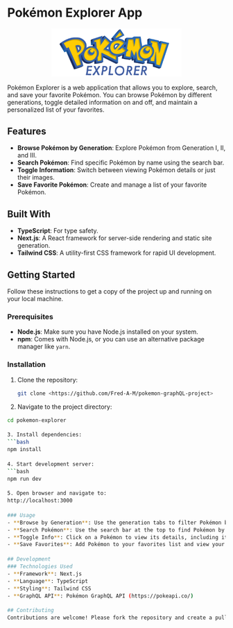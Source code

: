 # Pokémon Explorer App

<p align="center">
  <img src="/public/PELogo.png" width="300">
</p>

Pokémon Explorer is a web application that allows you to explore, search, and save your favorite Pokémon. You can browse Pokémon by different generations, toggle detailed information on and off, and maintain a personalized list of your favorites.

## Features

- **Browse Pokémon by Generation**: Explore Pokémon from Generation I, II, and III.
- **Search Pokémon**: Find specific Pokémon by name using the search bar.
- **Toggle Information**: Switch between viewing Pokémon details or just their images.
- **Save Favorite Pokémon**: Create and manage a list of your favorite Pokémon.

## Built With

- **TypeScript**: For type safety.
- **Next.js**: A React framework for server-side rendering and static site generation.
- **Tailwind CSS**: A utility-first CSS framework for rapid UI development.

## Getting Started

Follow these instructions to get a copy of the project up and running on your local machine.

### Prerequisites

- **Node.js**: Make sure you have Node.js installed on your system.
- **npm**: Comes with Node.js, or you can use an alternative package manager like `yarn`.

### Installation

1. Clone the repository:
   ```bash
   git clone <https://github.com/Fred-A-M/pokemon-graphQL-project>

2. Navigate to the project directory:
  ```bash
  cd pokemon-explorer

3. Install dependencies:
  ```bash
  npm install

4. Start development server:
  ```bash
  npm run dev

5. Open browser and navigate to:
  http://localhost:3000

### Usage
- **Browse by Generation**: Use the generation tabs to filter Pokémon by Generation I, II, or III.
- **Search Pokémon**: Use the search bar at the top to find Pokémon by name.
- **Toggle Info**: Click on a Pokémon to view its details, including its habitat, weight, and height.
- **Save Favorites**: Add Pokémon to your favorites list and view your collection in the "My Pokémon" tab.

## Development
### Technologies Used
- **Framework**: Next.js
- **Language**: TypeScript
- **Styling**: Tailwind CSS
- **GraphQL API**: Pokémon GraphQL API (https://pokeapi.co/)

## Contributing
Contributions are welcome! Please fork the repository and create a pull request with your changes.